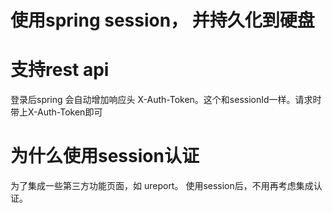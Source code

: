 # 使用spring session， 并持久化到硬盘





# 支持rest api
登录后spring 会自动增加响应头 X-Auth-Token。这个和sessionId一样。请求时带上X-Auth-Token即可

# 为什么使用session认证
为了集成一些第三方功能页面，如 ureport。 使用session后，不用再考虑集成认证。
